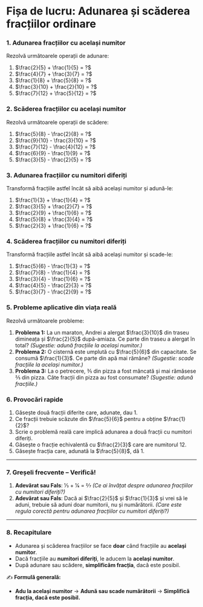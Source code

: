# **Fișa de lucru: Adunarea și scăderea fracțiilor ordinare**

### **1. Adunarea fracțiilor cu același numitor**

Rezolvă următoarele operații de adunare:

1. $\frac{2}{5} + \frac{1}{5} = ?$
2. $\frac{4}{7} + \frac{3}{7} = ?$
3. $\frac{1}{8} + \frac{5}{8} = ?$
4. $\frac{3}{10} + \frac{2}{10} = ?$
5. $\frac{7}{12} + \frac{5}{12} = ?$

### **2. Scăderea fracțiilor cu același numitor**

Rezolvă următoarele operații de scădere:

1. $\frac{5}{8} - \frac{2}{8} = ?$
2. $\frac{9}{10} - \frac{3}{10} = ?$
3. $\frac{7}{12} - \frac{4}{12} = ?$
4. $\frac{6}{9} - \frac{1}{9} = ?$
5. $\frac{3}{5} - \frac{2}{5} = ?$

### **3. Adunarea fracțiilor cu numitori diferiți**

Transformă fracțiile astfel încât să aibă același numitor și adună-le:

1. $\frac{1}{3} + \frac{1}{4} = ?$
2. $\frac{3}{5} + \frac{2}{7} = ?$
3. $\frac{2}{9} + \frac{1}{6} = ?$
4. $\frac{5}{8} + \frac{3}{4} = ?$
5. $\frac{2}{3} + \frac{1}{6} = ?$

### **4. Scăderea fracțiilor cu numitori diferiți**

Transformă fracțiile astfel încât să aibă același numitor și scade-le:

1. $\frac{5}{6} - \frac{1}{3} = ?$
2. $\frac{7}{8} - \frac{1}{4} = ?$
3. $\frac{3}{4} - \frac{1}{6} = ?$
4. $\frac{4}{5} - \frac{2}{3} = ?$
5. $\frac{3}{7} - \frac{2}{9} = ?$

### **5. Probleme aplicative din viața reală**

Rezolvă următoarele probleme:

1. **Problema 1:**
    La un maraton, Andrei a alergat $\frac{3}{10}$ din traseu dimineața și $\frac{2}{5}$ după-amiaza. Ce parte din traseu a alergat în total?
    *(Sugestie: adună fracțiile la același numitor.)*
2. **Problema 2:**
    O cisternă este umplută cu $\frac{5}{6}$ din capacitate. Se consumă $\frac{1}{3}$. Ce parte din apă mai rămâne?
    *(Sugestie: scade fracțiile la același numitor.)*
3. **Problema 3:**
    La o petrecere, 3⁄5 din pizza a fost mâncată și mai rămăsese 2⁄5 din pizza. Câte fracții din pizza au fost consumate?
    *(Sugestie: adună fracțiile.)*

### **6. Provocări rapide**

1. Găsește două fracții diferite care, adunate, dau 1.
2. Ce fracții trebuie scăzute din $\frac{5}{6}$ pentru a obține $\frac{1}{2}$?
3. Scrie o problemă reală care implică adunarea a două fracții cu numitori diferiți.
4. Găsește o fracție echivalentă cu $\frac{2}{3}$ care are numitorul 12.
5. Găsește fracția care, adunată la $\frac{5}{8}$, dă 1.

------

### **7. Greșeli frecvente – Verifică!**

1. **Adevărat sau Fals**:
    1⁄3 + 1⁄4 = 2⁄7
    *(Ce ai învățat despre adunarea fracțiilor cu numitori diferiți?)*
2. **Adevărat sau Fals**:
    Dacă ai $\frac{2}{5}$ și $\frac{1}{3}$ și vrei să le aduni, trebuie să aduni doar numitorii, nu și numărătorii.
    *(Care este regula corectă pentru adunarea fracțiilor cu numitori diferiți?)*

------

### **8. Recapitulare**

- Adunarea și scăderea fracțiilor se face **doar** când fracțiile au **același numitor**.
- Dacă fracțiile au **numitori diferiți**, le aducem la **același numitor**.
- După adunare sau scădere, **simplificăm fracția**, dacă este posibil.

✍️ **Formulă generală:**

- **Adu la același numitor** → **Adună sau scade numărătorii** → **Simplifică fracția, dacă este posibil.**

